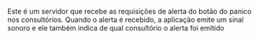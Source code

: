 Este é um servidor que recebe as requisições de alerta do botão do panico nos consultórios.
Quando o alerta é recebido, a aplicação emite um sinal sonoro e ele também indica de qual consultório o alerta foi emitido